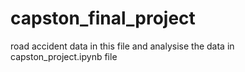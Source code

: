 # capston_final_project
road accident data in this file and analysise the data in capston_project.ipynb file
